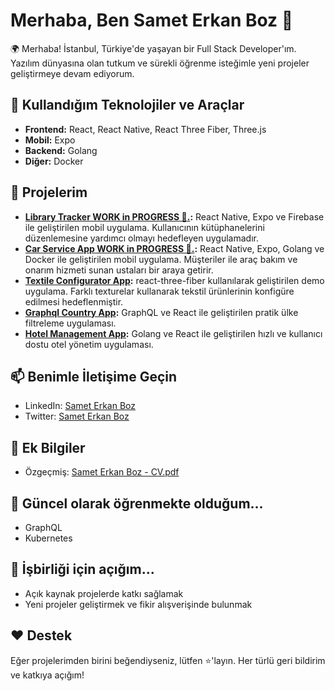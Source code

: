 # Merhaba, Ben Samet Erkan Boz 👋

🌍 Merhaba! İstanbul, Türkiye'de yaşayan bir Full Stack Developer'ım. Yazılım dünyasına olan tutkum ve sürekli öğrenme isteğimle yeni projeler geliştirmeye devam ediyorum.

## 🔧 Kullandığım Teknolojiler ve Araçlar

- **Frontend:** React, React Native, React Three Fiber, Three.js
- **Mobil:** Expo
- **Backend:** Golang
- **Diğer:** Docker

## 🚀 Projelerim
- **[Library Tracker WORK in PROGRESS 🚧.](https://github.com/sameterkanboz/library-tracker):** React Native, Expo ve Firebase ile geliştirilen mobil uygulama. Kullanıcının kütüphanelerini düzenlemesine yardımcı olmayı hedefleyen uygulamadır.
- **[Car Service App WORK in PROGRESS 🚧.](https://github.com/sameterkanboz/car-service-app):** React Native, Expo, Golang ve Docker ile geliştirilen mobil uygulama. Müşteriler ile araç bakım ve onarım hizmeti sunan ustaları bir araya getirir.
- **[Textile Configurator App](https://github.com/sameterkanboz/r3f-textile-configurator):** react-three-fiber kullanılarak geliştirilen demo uygulama. Farklı texturelar kullanarak tekstil ürünlerinin konfigüre edilmesi hedeflenmiştir. 
- **[Graphql Country App](https://github.com/sameterkanboz/graphql-country-client):** GraphQL ve React ile geliştirilen pratik ülke filtreleme uygulaması.
- **[Hotel Management App](https://github.com/sameterkanboz/hotelManagement):** Golang ve React ile geliştirilen hızlı ve kullanıcı dostu otel yönetim uygulaması.

## 📫 Benimle İletişime Geçin

- LinkedIn: [Samet Erkan Boz](https://www.linkedin.com/in/sameterkanboz/)
- Twitter: [Samet Erkan Boz](https://twitter.com/sameterkanboz)

## 📝 Ek Bilgiler

- Özgeçmiş: [Samet Erkan Boz - CV.pdf](https://drive.google.com/file/d/1vimA0XiH9ZDRpVjhLONduRBQYulUE4cj/view)

## 🌱 Güncel olarak öğrenmekte olduğum...

- GraphQL
- Kubernetes

## 🤝 İşbirliği için açığım...

- Açık kaynak projelerde katkı sağlamak
- Yeni projeler geliştirmek ve fikir alışverişinde bulunmak

## ❤️ Destek

Eğer projelerimden birini beğendiyseniz, lütfen ⭐️'layın. Her türlü geri bildirim ve katkıya açığım!
